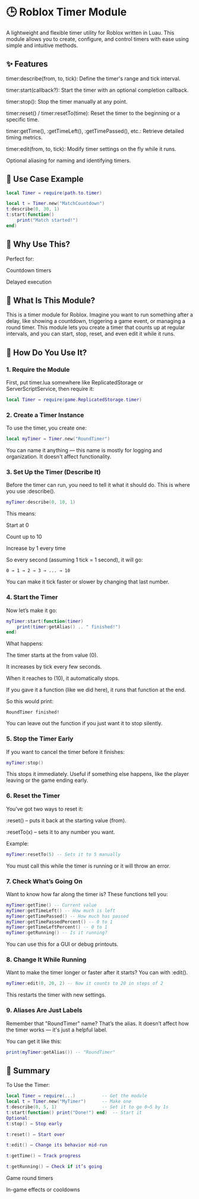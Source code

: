 # 🕒 Roblox Timer Module
A lightweight and flexible timer utility for Roblox written in Luau. This module allows you to create, configure, and control timers with ease using simple and intuitive methods.

## ✨ Features
timer:describe(from, to, tick): Define the timer's range and tick interval.

timer:start(callback?): Start the timer with an optional completion callback.

timer:stop(): Stop the timer manually at any point.

timer:reset() / timer:resetTo(time): Reset the timer to the beginning or a specific time.

timer:getTime(), :getTimeLeft(), :getTimePassed(), etc.: Retrieve detailed timing metrics.

timer:edit(from, to, tick): Modify timer settings on the fly while it runs.

Optional aliasing for naming and identifying timers.

## 🔧 Use Case Example
```lua
local Timer = require(path.to.timer)

local t = Timer.new("MatchCountdown")
t:describe(0, 30, 1)
t:start(function()
    print("Match started!")
end)
```
## 🧠 Why Use This?
Perfect for:

Countdown timers

Delayed execution

## 🧠 What Is This Module?
This is a timer module for Roblox. Imagine you want to run something after a delay, like showing a countdown, triggering a game event, or managing a round timer. This module lets you create a timer that counts up at regular intervals, and you can start, stop, reset, and even edit it while it runs.

## 🔧 How Do You Use It?
### 1. Require the Module
First, put timer.lua somewhere like ReplicatedStorage or ServerScriptService, then require it:


```lua
local Timer = require(game.ReplicatedStorage.timer)
```
### 2. Create a Timer Instance
To use the timer, you create one:

```lua
local myTimer = Timer.new("RoundTimer")
```
You can name it anything — this name is mostly for logging and organization. It doesn't affect functionality.

### 3. Set Up the Timer (Describe It)
Before the timer can run, you need to tell it what it should do. This is where you use :describe().

```lua
myTimer:describe(0, 10, 1)
```
This means:

Start at 0

Count up to 10

Increase by 1 every time

So every second (assuming 1 tick = 1 second), it will go:

```
0 → 1 → 2 → 3 → ... → 10
```
You can make it tick faster or slower by changing that last number.

### 4. Start the Timer
Now let’s make it go:

```lua
myTimer:start(function(timer)
	print(timer:getAlias() .. " finished!")
end)
```
What happens:

The timer starts at the from value (0).

It increases by tick every few seconds.

When it reaches to (10), it automatically stops.

If you gave it a function (like we did here), it runs that function at the end.

So this would print:

```nginx
RoundTimer finished!
```
You can leave out the function if you just want it to stop silently.

### 5. Stop the Timer Early
If you want to cancel the timer before it finishes:

```lua
myTimer:stop()
```
This stops it immediately. Useful if something else happens, like the player leaving or the game ending early.

### 6. Reset the Timer
You’ve got two ways to reset it:

:reset() – puts it back at the starting value (from).

:resetTo(x) – sets it to any number you want.

Example:

```lua
myTimer:resetTo(5) -- Sets it to 5 manually
```
You must call this while the timer is running or it will throw an error.

### 7. Check What’s Going On
Want to know how far along the timer is? These functions tell you:

```lua
myTimer:getTime() -- Current value
myTimer:getTimeLeft() -- How much is left
myTimer:getTimePassed() -- How much has passed
myTimer:getTimePassedPercent() -- 0 to 1
myTimer:getTimeLeftPercent() -- 0 to 1
myTimer:getRunning() -- Is it running?
```
You can use this for a GUI or debug printouts.

### 8. Change It While Running
Want to make the timer longer or faster after it starts? You can with :edit().

```lua
myTimer:edit(0, 20, 2) -- Now it counts to 20 in steps of 2
```
This restarts the timer with new settings.

### 9. Aliases Are Just Labels
Remember that "RoundTimer" name? That’s the alias. It doesn’t affect how the timer works — it's just a helpful label.

You can get it like this:

```lua
print(myTimer:getAlias()) -- "RoundTimer"
```
## 📌 Summary
To Use the Timer:
```lua
local Timer = require(...)          -- Get the module
local t = Timer.new("MyTimer")      -- Make one
t:describe(0, 5, 1)                 -- Set it to go 0→5 by 1s
t:start(function() print("Done!") end)  -- Start it
Optional:
t:stop() – Stop early

t:reset() – Start over

t:edit() – Change its behavior mid-run

t:getTime() – Track progress

t:getRunning() – Check if it’s going
```

Game round timers

In-game effects or cooldowns
